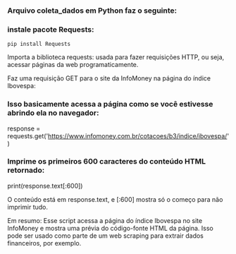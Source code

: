 ### Arquivo coleta_dados em Python faz o seguinte:

### instale pacote Requests:
`pip install Requests`

Importa a biblioteca requests: usada para fazer requisições HTTP, ou seja, acessar páginas da web programaticamente.

Faz uma requisição GET para o site da InfoMoney na página do índice Ibovespa:

### Isso basicamente acessa a página como se você estivesse abrindo ela no navegador:
response = requests.get('https://www.infomoney.com.br/cotacoes/b3/indice/ibovespa/') 

### Imprime os primeiros 600 caracteres do conteúdo HTML retornado:
print(response.text[:600])

O conteúdo está em response.text, e [:600] mostra só o começo para não imprimir tudo.

Em resumo:
Esse script acessa a página do índice Ibovespa no site InfoMoney e mostra uma prévia do código-fonte HTML da página. 
Isso pode ser usado como parte de um web scraping para extrair dados financeiros, por exemplo.
